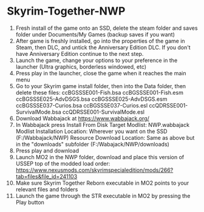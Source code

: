 # Skyrim-Together-NWP
1. Fresh install of the game onto an SSD, delete the steam folder and saves folder under Documents/My Games (backup saves if you want)
2. After game is freshly installed, go into the properties of the game in Steam, then DLC, and untick the Anniversary Edition DLC. If you don't have Anniversary Edition continue to the next step.
3. Launch the game, change your options to your preference in the launcher (Ultra graphics, borderless windowed, etc)
4. Press play in the launcher, close the game when it reaches the main menu
5. Go to your Skyrim game install folder, then into the Data folder, then delete these files:
ccBGSSSE001-Fish.bsa
ccBGSSSE001-Fish.esm
ccBGSSSE025-AdvDSGS.bsa
ccBGSSSE025-AdvDSGS.esm
ccBGSSSE037-Curios.bsa
ccBGSSSE037-Curios.esl
ccQDRSSE001-SurvivalMode.bsa
ccQDRSSE001-SurvivalMode.esl
6. Download Wabbajack at https://www.wabbajack.org/
7. In Wabbajack press Install From Disk
Target Modlist: NWP.wabbajack
Modlist Installation Location: Wherever you want on the SSD (F:/Wabbajack/NWP)
Resource Download Location: Same as above but in the "downloads" subfolder (F:/Wabajack/NWP/downloads)
8. Press play and download
9. Launch MO2 in the NWP folder, download and place this version of USSEP top of the modded load order:
https://www.nexusmods.com/skyrimspecialedition/mods/266?tab=files&file_id=241103
10. Make sure Skyrim Together Reborn executable in MO2 points to your relevant files and folders
11. Launch the game through the STR executable in MO2 by pressing the Play button
